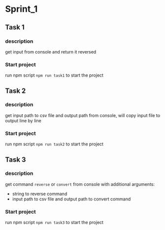# Sprint_1

## Task 1

### description

get input from console and return it reversed

### Start project

run npm script `npm run task1` to start the project

## Task 2

### description

get input path to csv file and output path from console, will copy input file to output line by line

### Start project

run npm script `npm run task2` to start the project

## Task 3

### description

get command `reverse` or `convert` from console with additional arguments:
 - string to reverse command
 - input path to csv file and output path to convert command 

### Start project

run npm script `npm run task3` to start the project
